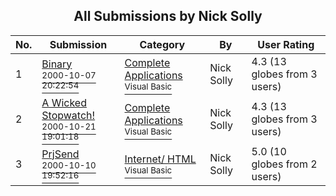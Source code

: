 ﻿<div align="center">

## All Submissions by Nick Solly

</div>

No.  | Submission | Category | By   | User Rating
---- | ---------- | -------- | ---- | -----------
1 | [Binary<br /><sup>2000-10-07 20:22:54</sup>](https://github.com/Planet-Source-Code/nick-solly-binary__1-11944) | [Complete Applications<br /><sup>Visual Basic</sup>](../ByCategory/complete-applications__1-27.md) | Nick Solly | 4.3 (13 globes from 3 users)
2 | [A Wicked Stopwatch\!<br /><sup>2000-10-21 19:01:18</sup>](https://github.com/Planet-Source-Code/nick-solly-a-wicked-stopwatch__1-12205) | [Complete Applications<br /><sup>Visual Basic</sup>](../ByCategory/complete-applications__1-27.md) | Nick Solly | 4.3 (13 globes from 3 users)
3 | [PrjSend<br /><sup>2000-10-10 19:52:16</sup>](https://github.com/Planet-Source-Code/nick-solly-prjsend__1-11984) | [Internet/ HTML<br /><sup>Visual Basic</sup>](../ByCategory/internet-html__1-34.md) | Nick Solly | 5.0 (10 globes from 2 users)
